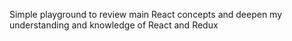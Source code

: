 Simple playground to review main React concepts and deepen my understanding and knowledge of React and Redux
